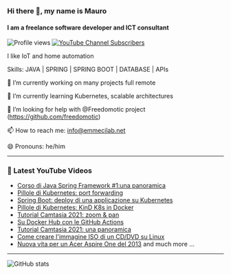 ### Hi there 👋, my name is Mauro 
#### I am a freelance software developer and ICT consultant

![Profile views](https://gpvc.arturio.dev/mcicolella)
[![YouTube Channel Subscribers](https://img.shields.io/youtube/channel/subscribers/UCwTjA-PulR8QrL6C2tiBrDg?label=SUBSCRIBE-EmmeCiLab&style=plastic)](https://www.youtube.com/c/emmecilab?sub_confirmation=1)

I like IoT and home automation

Skills: JAVA | SPRING | SPRING BOOT | DATABASE | APIs

🔭 I’m currently working on many projects full remote

🌱 I’m currently learning Kubernetes, scalable architectures 

🤔 I’m looking for help with @Freedomotic project (https://github.com/freedomotic) 

📫 How to reach me: info@emmecilab.net 

😄 Pronouns: he/him 


---

### 🎥 Latest YouTube Videos

<!-- YOUTUBE:START -->

- [Corso di Java Spring Framework #1:una panoramica](https://youtu.be/_4QFC_LB9OQ)
- [Pillole di Kubernetes: port forwarding](https://youtu.be/uMt07_SgJu8)
- [Spring Boot: deploy di una applicazione su Kubernetes](https://youtu.be/OJULEgBJDW8)
- [Pillole di Kubernetes: KinD K8s in Docker](https://youtu.be/DEtGCraEE_o)
- [Tutorial Camtasia 2021: zoom & pan](https://youtu.be/bZQOaf27MBc)
- [Su Docker Hub con le GitHub Actions](https://youtu.be/AGldK5g30Xg)
- [Tutorial Camtasia 2021: una panoramica](https://youtu.be/H3tXtRRCjjo)
- [Come creare l'immagine ISO di un CD/DVD su Linux](https://youtu.be/VnnCHCc3Lqc)
- [Nuova vita per un Acer Aspire One del 2013](https://youtu.be/c1axV38Q0gA)
and much more ...

<!-- YOUTUBE:END -->

---

![GitHub stats](https://github-readme-stats.vercel.app/api?username=mcicolella&show_icons=true)  
  

